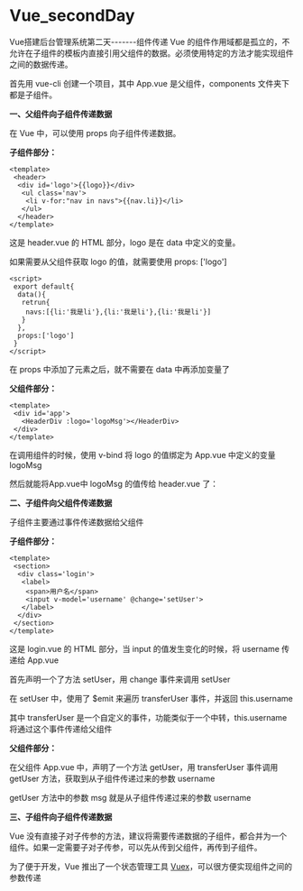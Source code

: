 ﻿# Vue_secondDay
Vue搭建后台管理系统第二天-------组件传递
Vue 的组件作用域都是孤立的，不允许在子组件的模板内直接引用父组件的数据。必须使用特定的方法才能实现组件之间的数据传递。

首先用 vue-cli 创建一个项目，其中 App.vue 是父组件，components 文件夹下都是子组件。

**一、父组件向子组件传递数据**

在 Vue 中，可以使用 props 向子组件传递数据。

 
**子组件部分：**
```
<template>
 <header>
  <div id='logo'>{{logo}}</div>
   <ul class='nav'>
    <li v-for:"nav in navs">{{nav.li}}</li>
   </ul>
  </header>
</template>
```

这是 header.vue 的 HTML 部分，logo 是在 data 中定义的变量。

如果需要从父组件获取 logo 的值，就需要使用 props: ['logo']

```
<script>
 export default{
  data(){
   retrun{
    navs:[{li:'我是li'},{li:'我是li'},{li:'我是li'}]
   }
  },
  props:['logo']
 }
</script>
```

在 props 中添加了元素之后，就不需要在 data 中再添加变量了

**父组件部分：**

```
<template>
 <div id='app'>
   <HeaderDiv :logo='logoMsg'></HeaderDiv>
 </div>
</template>
```
在调用组件的时候，使用 v-bind 将 logo 的值绑定为 App.vue 中定义的变量 logoMsg

然后就能将App.vue中 logoMsg 的值传给 header.vue 了：

**二、子组件向父组件传递数据**

 子组件主要通过事件传递数据给父组件

**子组件部分：**


```
<template>
 <section>
  <div class='login'>
   <label>
    <span>用户名</span>
    <input v-model='username' @change='setUser'>
   </label>
  </div>
 </section>
</template>
```
这是 login.vue 的 HTML 部分，当 input 的值发生变化的时候，将 username 传递给 App.vue

首先声明一个了方法 setUser，用 change 事件来调用 setUser


在 setUser 中，使用了 $emit 来遍历 transferUser 事件，并返回 this.username

其中 transferUser 是一个自定义的事件，功能类似于一个中转，this.username 将通过这个事件传递给父组件 


**父组件部分：**


在父组件 App.vue 中，声明了一个方法 getUser，用 transferUser 事件调用 getUser 方法，获取到从子组件传递过来的参数 username


getUser 方法中的参数 msg 就是从子组件传递过来的参数 username

**三、子组件向子组件传递数据**

Vue 没有直接子对子传参的方法，建议将需要传递数据的子组件，都合并为一个组件。如果一定需要子对子传参，可以先从传到父组件，再传到子组件。

为了便于开发，Vue 推出了一个状态管理工具 [Vuex](https://vuex.vuejs.org/zh-cn/)，可以很方便实现组件之间的参数传递
